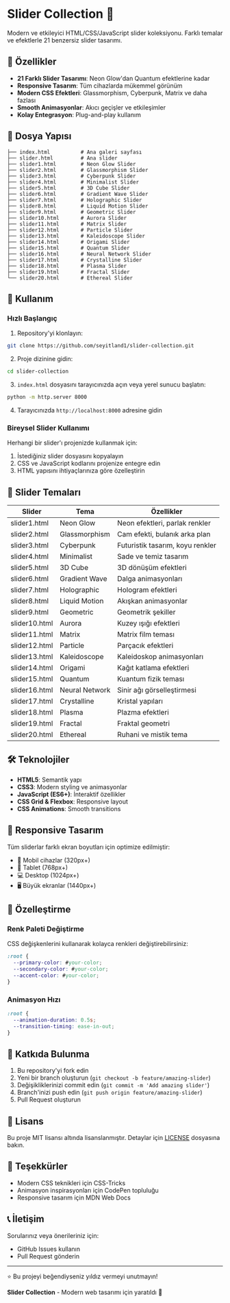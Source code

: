 # Slider Collection 🎨

Modern ve etkileyici HTML/CSS/JavaScript slider koleksiyonu. Farklı temalar ve efektlerle 21 benzersiz slider tasarımı.

## 🌟 Özellikler

- **21 Farklı Slider Tasarımı**: Neon Glow'dan Quantum efektlerine kadar
- **Responsive Tasarım**: Tüm cihazlarda mükemmel görünüm
- **Modern CSS Efektleri**: Glassmorphism, Cyberpunk, Matrix ve daha fazlası
- **Smooth Animasyonlar**: Akıcı geçişler ve etkileşimler
- **Kolay Entegrasyon**: Plug-and-play kullanım

## 📁 Dosya Yapısı

```
├── index.html          # Ana galeri sayfası
├── slider.html         # Ana slider
├── slider1.html        # Neon Glow Slider
├── slider2.html        # Glassmorphism Slider
├── slider3.html        # Cyberpunk Slider
├── slider4.html        # Minimalist Slider
├── slider5.html        # 3D Cube Slider
├── slider6.html        # Gradient Wave Slider
├── slider7.html        # Holographic Slider
├── slider8.html        # Liquid Motion Slider
├── slider9.html        # Geometric Slider
├── slider10.html       # Aurora Slider
├── slider11.html       # Matrix Slider
├── slider12.html       # Particle Slider
├── slider13.html       # Kaleidoscope Slider
├── slider14.html       # Origami Slider
├── slider15.html       # Quantum Slider
├── slider16.html       # Neural Network Slider
├── slider17.html       # Crystalline Slider
├── slider18.html       # Plasma Slider
├── slider19.html       # Fractal Slider
└── slider20.html       # Ethereal Slider
```

## 🚀 Kullanım

### Hızlı Başlangıç

1. Repository'yi klonlayın:
```bash
git clone https://github.com/seyitland1/slider-collection.git
```

2. Proje dizinine gidin:
```bash
cd slider-collection
```

3. `index.html` dosyasını tarayıcınızda açın veya yerel sunucu başlatın:
```bash
python -m http.server 8000
```

4. Tarayıcınızda `http://localhost:8000` adresine gidin

### Bireysel Slider Kullanımı

Herhangi bir slider'ı projenizde kullanmak için:

1. İstediğiniz slider dosyasını kopyalayın
2. CSS ve JavaScript kodlarını projenize entegre edin
3. HTML yapısını ihtiyaçlarınıza göre özelleştirin

## 🎨 Slider Temaları

| Slider | Tema | Özellikler |
|--------|------|------------|
| slider1.html | Neon Glow | Neon efektleri, parlak renkler |
| slider2.html | Glassmorphism | Cam efekti, bulanık arka plan |
| slider3.html | Cyberpunk | Futuristik tasarım, koyu renkler |
| slider4.html | Minimalist | Sade ve temiz tasarım |
| slider5.html | 3D Cube | 3D dönüşüm efektleri |
| slider6.html | Gradient Wave | Dalga animasyonları |
| slider7.html | Holographic | Hologram efektleri |
| slider8.html | Liquid Motion | Akışkan animasyonlar |
| slider9.html | Geometric | Geometrik şekiller |
| slider10.html | Aurora | Kuzey ışığı efektleri |
| slider11.html | Matrix | Matrix film teması |
| slider12.html | Particle | Parçacık efektleri |
| slider13.html | Kaleidoscope | Kaleidoskop animasyonları |
| slider14.html | Origami | Kağıt katlama efektleri |
| slider15.html | Quantum | Kuantum fizik teması |
| slider16.html | Neural Network | Sinir ağı görselleştirmesi |
| slider17.html | Crystalline | Kristal yapıları |
| slider18.html | Plasma | Plazma efektleri |
| slider19.html | Fractal | Fraktal geometri |
| slider20.html | Ethereal | Ruhani ve mistik tema |

## 🛠️ Teknolojiler

- **HTML5**: Semantik yapı
- **CSS3**: Modern styling ve animasyonlar
- **JavaScript (ES6+)**: İnteraktif özellikler
- **CSS Grid & Flexbox**: Responsive layout
- **CSS Animations**: Smooth transitions

## 📱 Responsive Tasarım

Tüm sliderlar farklı ekran boyutları için optimize edilmiştir:
- 📱 Mobil cihazlar (320px+)
- 📱 Tablet (768px+)
- 💻 Desktop (1024px+)
- 🖥️ Büyük ekranlar (1440px+)

## 🎯 Özelleştirme

### Renk Paleti Değiştirme

CSS değişkenlerini kullanarak kolayca renkleri değiştirebilirsiniz:

```css
:root {
  --primary-color: #your-color;
  --secondary-color: #your-color;
  --accent-color: #your-color;
}
```

### Animasyon Hızı

```css
:root {
  --animation-duration: 0.5s;
  --transition-timing: ease-in-out;
}
```

## 🤝 Katkıda Bulunma

1. Bu repository'yi fork edin
2. Yeni bir branch oluşturun (`git checkout -b feature/amazing-slider`)
3. Değişikliklerinizi commit edin (`git commit -m 'Add amazing slider'`)
4. Branch'inizi push edin (`git push origin feature/amazing-slider`)
5. Pull Request oluşturun

## 📄 Lisans

Bu proje MIT lisansı altında lisanslanmıştır. Detaylar için [LICENSE](LICENSE) dosyasına bakın.

## 🙏 Teşekkürler

- Modern CSS teknikleri için CSS-Tricks
- Animasyon inspirasyonları için CodePen topluluğu
- Responsive tasarım için MDN Web Docs

## 📞 İletişim

Sorularınız veya önerileriniz için:
- GitHub Issues kullanın
- Pull Request gönderin

---

⭐ Bu projeyi beğendiyseniz yıldız vermeyi unutmayın!

**Slider Collection** - Modern web tasarımı için yaratıldı 🚀